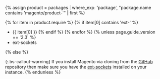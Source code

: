 {% assign product = packages | where_exp: 'package', "package.name contains 'magento/product-'" | first %}

{% for item in product.require %}
  {% if item[0] contains 'ext-' %}

*  {{ item[0] }}
  {% endif %}
{% endfor %}
{% unless page.guide_version == '2.3' %}
*  ext-sockets

{% else %}

{:.bs-callout-warning}
If you install Magento via cloning from the [GitHub](https://github.com/magento/magento2) repository then make sure you have the [ext-sockets](https://github.com/php-amqplib/php-amqplib/blob/master/CHANGELOG.md#281---2018-11-13) installed on your instance.
{% endunless %}